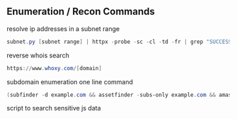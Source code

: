 ## [](#header-2) Enumeration / Recon Commands
resolve ip addresses in a subnet range
```powershell
subnet.py [subnet range] | httpx -probe -sc -cl -td -fr | grep "SUCCESS"
```
reverse whois search
```powershell
https://www.whoxy.com/[domain]
```
subdomain enumeration one line command
```powershell
(subfinder -d example.com && assetfinder -subs-only example.com && amass enum -passive -d example.com) | sort -u > domains.txt
```

script to search sensitive js data
